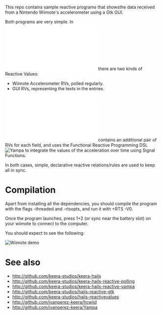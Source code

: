 This repo contains sample reactive programs that showsthe data received from a
Nintendo Wiimote's accelerometer using a Gtk GUI.

Both programs are very simple. In
![Minimal.hs](/hails-reactive-wiimote-demo/blob/master/Minimal.hs) there are
two kinds of Reactive Values:

* Wiimote Accelerometer RVs, polled regularly.
* GUI RVs, representing the texts in the entries.

![MinimalFRP.hs](/hails-reactive-wiimote-demo/blob/master/MinimalFRP.hs)
contains an additional pair of RVs for each field, and uses the Functional
Reactive Programming DSL ![Yampa](http://github.com/ivanperez-keera/Yampa) to
integrate the values of the acceleration over time using Signal Functions.

In both cases, simple, declarative reactive relations/rules are used to keep
all in sync.

# Compilation

Apart from installing all the dependencies, you should compile
the program with the flags -threaded and -rtsopts, and run it
with +RTS -V0.

Once the program launches, press 1+2 (or sync near the battery slot)
on your wiimote to connect to the computer.

You should expect to see the following:

![Wiimote demo](https://github.com/keera-studios/hails-reactive-wiimote-demo/raw/master/screenshots/gui.png)

# See also

- http://github.com/keera-studios/keera-hails
- http://github.com/keera-studios/keera-hails-reactive-polling
- http://github.com/keera-studios/keera-hails-reactive-yampa
- http://github.com/keera-studios/hails-reactive-gtk
- http://github.com/keera-studios/hails-reactivevalues
- http://github.com/ivanperez-keera/hcwiid
- http://github.com/ivanperez-keera/Yampa
